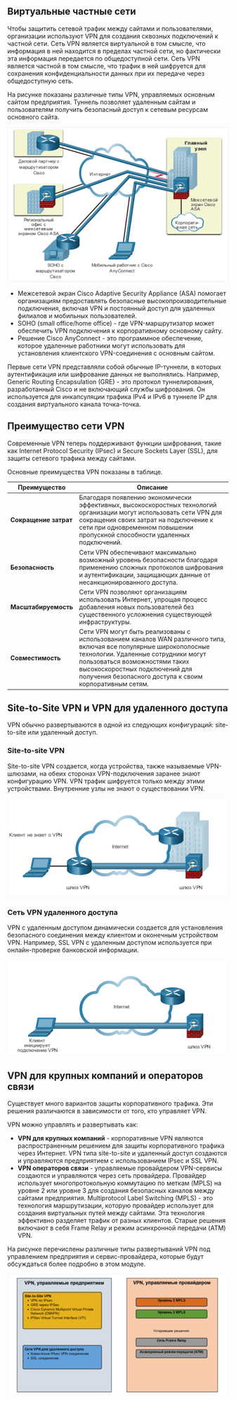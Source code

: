 

<!-- 8.1.1 -->
## Виртуальные частные сети

Чтобы защитить сетевой трафик между сайтами и пользователями, организации используют VPN для создания сквозных подключений к частной сети. Сеть VPN является виртуальной в том смысле, что информация в ней находится в пределах частной сети, но фактически эта информация передается по общедоступной сети. Сеть VPN является частной в том смысле, что трафик в ней шифруется для сохранения конфиденциальности данных при их передаче через общедоступную сеть.

На рисунке показаны различные типы VPN, управляемых основным сайтом предприятия. Туннель позволяет удаленным сайтам и пользователям получить безопасный доступ к сетевым ресурсам основного сайта.

![](./assets/8.1.1.png)

- Межсетевой экран Cisco Adaptive Security Appliance (ASA) помогает организациям предоставлять безопасные высокопроизводительные подключения, включая VPN и постоянный доступ для удаленных филиалов и мобильных пользователей.
- SOHO (small office/home office) - где VPN-маршрутизатор может обеспечить VPN подключения к корпоративному основному сайту.
- Решение Cisco AnyConnect - это программное обеспечение, которое удаленные работники могут использовать для установления клиентского VPN-соединения с основным сайтом.

Первые сети VPN представляли собой обычные IP-туннели, в которых аутентификация или шифрование данных не выполнялись. Например, Generic Routing Encapsulation (GRE) - это протокол туннелирования, разработанный Cisco и не включающий службы шифрования. Он используется для инкапсуляции трафика IPv4 и IPv6 в туннеле IP для создания виртуального канала точка-точка.


<!-- 8.1.2 -->
## Преимущество сети VPN

Современные VPN теперь поддерживают функции шифрования, такие как Internet Protocol Security (IPsec) и Secure Sockets Layer (SSL), для защиты сетевого трафика между сайтами.

Основные преимущества VPN показаны в таблице.

| **Преимущество** | **Описание** |
| --- | ---------- |
| **Сокращение затрат** | Благодаря появлению экономически эффективных, высокоскоростных технологий организации могут использовать сети VPN для сокращения своих затрат на подключение к сети при одновременном повышении пропускной способности удаленных подключений. |
| **Безопасность** | Сети VPN обеспечивают максимально возможный уровень безопасности благодаря применению сложных протоколов шифрования и аутентификации, защищающих данные от несанкционированного доступа. |
| **Масштабируемость** | Сети VPN позволяют организациям использовать Интернет, упрощая процесс добавления новых пользователей без существенного усложнения существующей инфраструктуры. |
| **Совместимость** | Сети VPN могут быть реализованы с использованием каналов WAN различного типа, включая все популярные широкополосные технологии. Удаленные сотрудники могут пользоваться возможностями таких высокоскоростных подключений для получения безопасного доступа к своим корпоративным сетям. |

<!-- 8.1.3 -->
## Site-to-Site VPN и VPN для удаленного доступа

VPN обычно развертываются в одной из следующих конфигураций: site-to-site или удаленный доступ.

### Site-to-site VPN

Site-to-site VPN создается, когда устройства, также называемые VPN-шлюзами, на обеих сторонах VPN-подключения заранее знают конфигурацию VPN. VPN трафик шифруется только между этими устройствами. Внутренние узлы не знают о существовании VPN.

![](./assets/8.1.3-1.png)

### Сеть VPN удаленного доступа

VPN с удаленным доступом динамически создается для установления безопасного соединения между клиентом и оконечным устройством VPN. Например, SSL VPN с удаленным доступом используется при онлайн-проверке банковской информации.

![](./assets/8.1.3-2.png)

<!-- 8.1.4 -->
## VPN для крупных компаний и операторов связи

Существует много вариантов защиты корпоративного трафика. Эти решения различаются в зависимости от того, кто управляет VPN.

VPN можно управлять и развертывать как:

- **VPN для крупных компаний** - корпоративные VPN являются распространенным решением для защиты корпоративного трафика через Интернет. VPN типа site-to-site и удаленный доступ создаются и управляются предприятием с использованием IPsec и SSL VPN.
- **VPN операторов связи** - управляемые провайдером VPN-сервисы создаются и управляются через сеть провайдера. Провайдер использует многопротокольную коммутацию по меткам (MPLS) на уровне 2 или уровне 3 для создания безопасных каналов между сайтами предприятия. Multiprotocol Label Switching (MPLS) - это технология маршрутизации, которую провайдер использует для создания виртуальных путей между сайтами. Эта технология эффективно разделяет трафик от разных клиентов. Старые решения включают в себя Frame Relay и режим асинхронной передачи (ATM) VPN.

На рисунке перечислены различные типы развертываний VPN под управлением предприятия и сервис-провайдера, которые будут обсуждаться более подробно в этом модуле.

![](./assets/8.1.4.png)

<!-- Тут толжен быть квиз 8.1.5 -->
